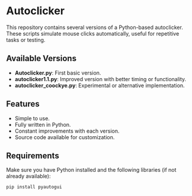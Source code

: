 # Autoclicker

This repository contains several versions of a Python-based autoclicker. These scripts simulate mouse clicks automatically, useful for repetitive tasks or testing.

## Available Versions

- **Autoclicker.py**: First basic version.
- **autoclicker1.1.py**: Improved version with better timing or functionality.
- **autoclicker_coockye.py**: Experimental or alternative implementation.

## Features

- Simple to use.
- Fully written in Python.
- Constant improvements with each version.
- Source code available for customization.

## Requirements

Make sure you have Python installed and the following libraries (if not already available):

```bash
pip install pyautogui
